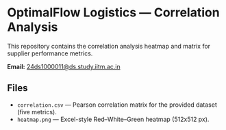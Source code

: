 # OptimalFlow Logistics — Correlation Analysis

This repository contains the correlation analysis heatmap and matrix for supplier performance metrics.

**Email:** 24ds1000011@ds.study.iitm.ac.in

## Files
- `correlation.csv` — Pearson correlation matrix for the provided dataset (five metrics).
- `heatmap.png` — Excel-style Red–White–Green heatmap (512x512 px).

